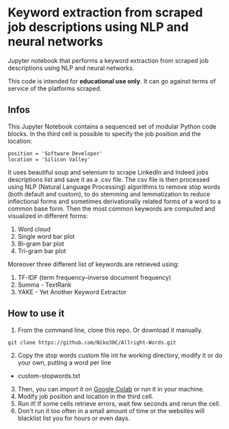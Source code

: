 # Keyword extraction from scraped job descriptions using NLP and neural networks
Jupyter notebook that performs a keyword extraction from scraped job descriptions using NLP and neural networks.

This code is intended for **educational use only**. It can go against terms of service of the platforms scraped.
## Infos
This Jupyter Notebook contains a sequenced set of modular Python code blocks.
In the third cell is possible to specify the job position and the location:   
```
position = 'Software Developer'
location = 'Silicon Valley'
  ```
It uses beautiful soup and selenium to scrape LinkedIn and Indeed jobs descriptions list and save it as a .csv file.
The csv file is then processed using NLP (Natural Language Processing) algorithms to remove stop words (both default and custom), to do stemming and lemmatization to reduce inflectional forms and sometimes derivationally related forms of a word to a common base form.
Then the most common keywords are computed and visualized in different forms: 
1. Word cloud
2. Single word bar plot
3. Bi-gram bar plot 
4. Tri-gram bar plot

Moreover three different list of keywords are retrieved using:
1. TF-IDF (term frequency–inverse document frequency)
2. Summa - TextRank
3. YAKE - Yet Another Keyword Extractor

## How to use it
1. From the command line, clone this repo. Or download it manually.
  ```
  git clone https://github.com/Niko30C/Allright-Words.git
  ```
2. Copy the stop words custom file int he working directory, modify it or do your own, putting a word per line
  * custom-stopwords.txt
3. Then, you can import it on [Google Colab](https://colab.research.google.com/) or run it in your machine.
4. Modify job position and location in the third cell.
5. Run it! If some cells retrieve errors, wait few seconds and rerun the cell.
6. Don't run it too often in a small amount of time or the websites will blacklist list you for hours or even days.  


